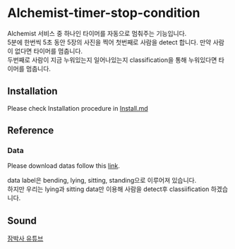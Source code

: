 # Alchemist-timer-stop-condition
Alchemist 서비스 중 하나인 타이머를 자동으로 멈춰주는 기능입니다.  
5분에 한번씩 5초 동안 5장의 사진을 찍어 첫번째로 사람을 detect 합니다. 만약 사람이 없다면 타이머를 멈춥니다.  
두번째로 사람이 지금 누워있는지 일어나있는지 classification을 통해 누워있다면 타이머를 멈춥니다.

## Installation
Please check Installation procedure in [Install.md](https://github.com/CV-JaeHa/virtual-environment-list/blob/main/torchcv.md)

## Reference
### Data
Please download datas follow this [link](https://www.kaggle.com/deepshah16/silhouettes-of-human-posture?select=bending).  

data label은 bending, lying, sitting, standing으로 이루어져 있습니다.  
하지만 우리는 lying과 sitting data만 이용해 사람을 detect후 classiification 하겠습니다.

## Sound
[잠박사 유튜브](https://www.youtube.com/channel/UClrKpnEehrQydacUHBptWcw/videos)

